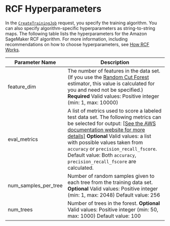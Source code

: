 # RCF Hyperparameters<a name="rcf_hyperparameters"></a>

In the [ `CreateTrainingJob`](https://docs.aws.amazon.com/sagemaker/latest/APIReference/API_CreateTrainingJob.html) request, you specify the training algorithm\. You can also specify algorithm\-specific hyperparameters as string\-to\-string maps\. The following table lists the hyperparameters for the Amazon SageMaker RCF algorithm\. For more information, including recommendations on how to choose hyperparameters, see [How RCF Works](rcf_how-it-works.md)\.


| Parameter Name | Description | 
| --- | --- | 
| feature\_dim |  The number of features in the data set\. \(If you use the [Random Cut Forest](https://sagemaker.readthedocs.io/en/stable/algorithms/randomcutforest.html) estimator, this value is calculated for you and need not be specified\.\) **Required** Valid values: Positive integer \(min: 1, max: 10000\)  | 
| eval\_metrics |  A list of metrics used to score a labeled test data set\. The following metrics can be selected for output: [\[See the AWS documentation website for more details\]](http://docs.aws.amazon.com/sagemaker/latest/dg/rcf_hyperparameters.html) **Optional** Valid values: a list with possible values taken from `accuracy` or `precision_recall_fscore`\.  Default value: Both `accuracy`, `precision_recall_fscore` are calculated\.  | 
| num\_samples\_per\_tree |  Number of random samples given to each tree from the training data set\. **Optional** Valid values: Positive integer \(min: 1, max: 2048\) Default value: 256  | 
| num\_trees |  Number of trees in the forest\. **Optional** Valid values: Positive integer \(min: 50, max: 1000\) Default value: 100  | 